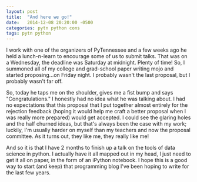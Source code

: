 ```yaml
---
layout: post
title:  "And here we go!"
date:   2014-12-08 20:20:00 -0500
categories: pytn python cons
tags: pytn python 
---
```


I work with one of the organizers of PyTennessee and a few weeks ago he held a lunch-n-learn to encourage some of us to submit talks. That was on a Wednesday, the deadline was Saturday at midnight. Plenty of time! So, I summoned all of my college and grad-school paper writing mojo and started proposing...on Friday night. I probably wasn't the last proposal, but I probably wasn't far off. 

So, today he taps me on the shoulder, gives me a fist bump and says "Congratulations." I honestly had no idea what he was talking about. I had no expectations that this proposal that I put together almost entirely for the rejection feedback (hoping it would help me craft a better proposal when I was really more prepared) would get accepted.  I could see the glaring holes and the half churned ideas, but that's always been the case with my work; luckily, I'm usually harder on myself than my teachers and now the proposal committee. As it turns out, they like me, they really like me!

And so it is that I have 2 months to finish up a talk on the tools of data science in python. I actually have it all mapped out in my head, I just need to get it all on paper, in the form of an iPython notebook. I hope this is a good way to start (and keep) that programming blog I've been hoping to write for the last few years. 
